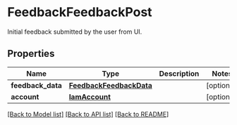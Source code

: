 # FeedbackFeedbackPost

Initial feedback submitted by the user from UI. 
## Properties
Name | Type | Description | Notes
------------ | ------------- | ------------- | -------------
**feedback_data** | [**FeedbackFeedbackData**](FeedbackFeedbackData.md) |  | [optional] 
**account** | [**IamAccount**](.md) |  | [optional] 

[[Back to Model list]](../README.md#documentation-for-models) [[Back to API list]](../README.md#documentation-for-api-endpoints) [[Back to README]](../README.md)


